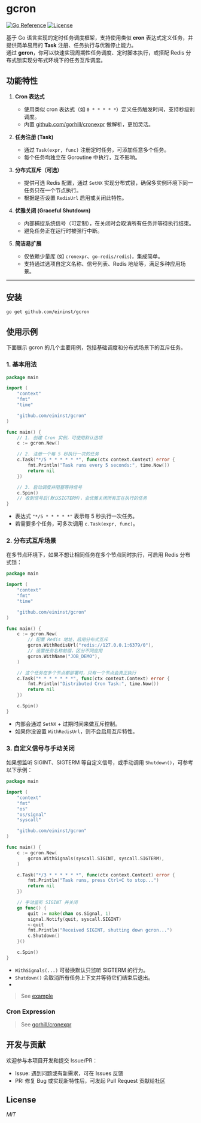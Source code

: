 # gcron

[![Go Reference](https://pkg.go.dev/badge/github.com/eininst/gcron.svg)](https://pkg.go.dev/github.com/eininst/gcron)
[![License](https://img.shields.io/github/license/eininst/gcron.svg)](LICENSE)

基于 Go 语言实现的定时任务调度框架，支持使用类似 **cron** 表达式定义任务，并提供简单易用的 **Task** 注册、任务执行与优雅停止能力。  
通过 **gcron**，你可以快速实现周期性任务调度、定时脚本执行，或搭配 Redis 分布式锁实现分布式环境下的任务互斥调度。

## 功能特性

1. **Cron 表达式**
    - 使用类似 cron 表达式（如 `0 * * * * *`）定义任务触发时间，支持秒级别调度。
    - 内置 [github.com/gorhill/cronexpr](https://github.com/gorhill/cronexpr) 做解析，更加灵活。

2. **任务注册 (Task)**
    - 通过 `Task(expr, func)` 注册定时任务，可添加任意多个任务。
    - 每个任务均独立在 Goroutine 中执行，互不影响。

3. **分布式互斥（可选）**
    - 提供可选 Redis 配置，通过 `SetNX` 实现分布式锁，确保多实例环境下同一任务只在一个节点执行。
    - 根据是否设置 `RedisUrl` 启用或关闭此特性。

4. **优雅关闭 (Graceful Shutdown)**
    - 内部捕捉系统信号（可定制），在关闭时会取消所有任务并等待执行结束。
    - 避免任务正在运行时被强行中断。

5. **简洁易扩展**
    - 仅依赖少量库 (如 `cronexpr`、`go-redis/redis`)，集成简单。
    - 支持通过选项自定义名称、信号列表、Redis 地址等，满足多种应用场景。

---

## 安装

```bash
go get github.com/eininst/gcron
```

## 使用示例
下面展示 gcron 的几个主要用例，包括基础调度和分布式场景下的互斥任务。

### 1. 基本用法
```go
package main

import (
    "context"
    "fmt"
    "time"

    "github.com/eininst/gcron"
)

func main() {
    // 1. 创建 Cron 实例，可使用默认选项
    c := gcron.New()

    // 2. 注册一个每 5 秒执行一次的任务
    c.Task("*/5 * * * * * *", func(ctx context.Context) error {
        fmt.Println("Task runs every 5 seconds:", time.Now())
        return nil
    })

    // 3. 启动调度并阻塞等待信号
    c.Spin()
    // 收到信号后(默认SIGTERM)，会优雅关闭所有正在执行的任务
}
```

* 表达式 `"*/5 * * * * *"` 表示每 5 秒执行一次任务。
* 若需要多个任务，可多次调用 `c.Task(expr, func)`。

### 2. 分布式互斥场景
在多节点环境下，如果不想让相同任务在多个节点同时执行，可启用 Redis 分布式锁：
```go
package main

import (
    "context"
    "fmt"
    "time"

    "github.com/eininst/gcron"
)

func main() {
    c := gcron.New(
        // 配置 Redis 地址，启用分布式互斥
        gcron.WithRedisUrl("redis://127.0.0.1:6379/0"),
        // 设置任务名称前缀，区分不同应用
        gcron.WithName("JOB_DEMO"),
    )

    // 这个任务在多个节点都部署时，只有一个节点会真正执行
    c.Task("* * * * * * *", func(ctx context.Context) error {
        fmt.Println("Distributed Cron Task:", time.Now())
        return nil
    })

    c.Spin()
}
```
* 内部会通过 `SetNX` + 过期时间来做互斥控制。
* 如果你没设置 `WithRedisUrl`，则不会启用互斥特性。


### 3. 自定义信号与手动关闭
如果想监听 SIGINT、SIGTERM 等自定义信号，或手动调用 `Shutdown()`，可参考以下示例：

```go
package main

import (
    "context"
    "fmt"
    "os"
    "os/signal"
    "syscall"

    "github.com/eininst/gcron"
)

func main() {
    c := gcron.New(
        gcron.WithSignals(syscall.SIGINT, syscall.SIGTERM),
    )

    c.Task("*/3 * * * * * *", func(ctx context.Context) error {
        fmt.Println("Task runs, press Ctrl+C to stop...")
        return nil
    })

    // 手动监听 SIGINT 并关闭
    go func() {
        quit := make(chan os.Signal, 1)
        signal.Notify(quit, syscall.SIGINT)
        <-quit
        fmt.Println("Received SIGINT, shutting down gcron...")
        c.Shutdown()
    }()

    c.Spin()
}
```
* `WithSignals(...)` 可替换默认只监听 SIGTERM 的行为。
* `Shutdown()` 会取消所有任务上下文并等待它们结束后退出。
* 
> See [example](/example)

### Cron Expression
> See [gorhill/cronexpr](https://github.com/gorhill/cronexpr)




## 开发与贡献
欢迎参与本项目开发和提交 Issue/PR：

* Issue: 遇到问题或有新需求，可在 Issues 反馈
* PR: 修复 Bug 或实现新特性后，可发起 Pull Request 贡献给社区

## License

*MIT*
